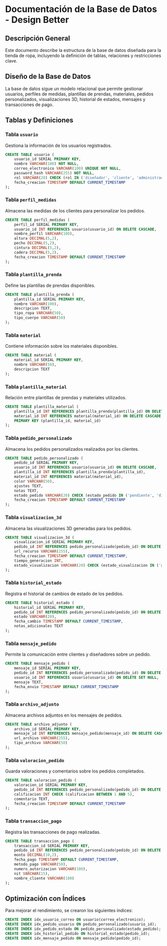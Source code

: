 # Documentación de la Base de Datos - Design Better

## Descripción General
Este documento describe la estructura de la base de datos diseñada para la tienda de ropa, incluyendo la definición de tablas, relaciones y restricciones clave.

## Diseño de la Base de Datos
La base de datos sigue un modelo relacional que permite gestionar usuarios, perfiles de medidas, plantillas de prendas, materiales, pedidos personalizados, visualizaciones 3D, historial de estados, mensajes y transacciones de pago.

## Tablas y Definiciones

### **Tabla `usuario`**
Gestiona la información de los usuarios registrados.
```sql
CREATE TABLE usuario (
    usuario_id SERIAL PRIMARY KEY,
    nombre VARCHAR(100) NOT NULL,
    correo_electronico VARCHAR(100) UNIQUE NOT NULL,
    password_hash VARCHAR(255) NOT NULL,
    rol VARCHAR(20) CHECK (rol IN ('diseñador', 'cliente', 'administrador')) NOT NULL,
    fecha_creacion TIMESTAMP DEFAULT CURRENT_TIMESTAMP
);
```

### **Tabla `perfil_medidas`**
Almacena las medidas de los clientes para personalizar los pedidos.
```sql
CREATE TABLE perfil_medidas (
    perfil_id SERIAL PRIMARY KEY,
    usuario_id INT REFERENCES usuario(usuario_id) ON DELETE CASCADE,
    nombre_perfil VARCHAR(100),
    altura DECIMAL(5,2),
    pecho DECIMAL(5,2),
    cintura DECIMAL(5,2),
    cadera DECIMAL(5,2),
    fecha_creacion TIMESTAMP DEFAULT CURRENT_TIMESTAMP
);
```

### **Tabla `plantilla_prenda`**
Define las plantillas de prendas disponibles.
```sql
CREATE TABLE plantilla_prenda (
    plantilla_id SERIAL PRIMARY KEY,
    nombre VARCHAR(100),
    descripcion TEXT,
    tipo_ropa VARCHAR(50),
    tipo_cuerpo VARCHAR(50)
);
```

### **Tabla `material`**
Contiene información sobre los materiales disponibles.
```sql
CREATE TABLE material (
    material_id SERIAL PRIMARY KEY,
    nombre VARCHAR(50),
    descripcion TEXT
);
```

### **Tabla `plantilla_material`**
Relación entre plantillas de prendas y materiales utilizados.
```sql
CREATE TABLE plantilla_material (
    plantilla_id INT REFERENCES plantilla_prenda(plantilla_id) ON DELETE CASCADE,
    material_id INT REFERENCES material(material_id) ON DELETE CASCADE,
    PRIMARY KEY (plantilla_id, material_id)
);
```

### **Tabla `pedido_personalizado`**
Almacena los pedidos personalizados realizados por los clientes.
```sql
CREATE TABLE pedido_personalizado (
    pedido_id SERIAL PRIMARY KEY,
    usuario_id INT REFERENCES usuario(usuario_id) ON DELETE CASCADE,
    plantilla_id INT REFERENCES plantilla_prenda(plantilla_id),
    material_id INT REFERENCES material(material_id),
    color VARCHAR(50),
    ajustes TEXT,
    notas TEXT,
    estado_pedido VARCHAR(20) CHECK (estado_pedido IN ('pendiente', 'diseño', 'produccion', 'entrega', 'completado', 'cancelado')) DEFAULT 'pendiente',
    fecha_creacion TIMESTAMP DEFAULT CURRENT_TIMESTAMP
);
```

### **Tabla `visualizacion_3d`**
Almacena las visualizaciones 3D generadas para los pedidos.
```sql
CREATE TABLE visualizacion_3d (
    visualizacion_id SERIAL PRIMARY KEY,
    pedido_id INT REFERENCES pedido_personalizado(pedido_id) ON DELETE CASCADE,
    url_recurso VARCHAR(255),
    fecha_creacion TIMESTAMP DEFAULT CURRENT_TIMESTAMP,
    tiempo_generacion INT,
    estado_visualizacion VARCHAR(20) CHECK (estado_visualizacion IN ('generado', 'pendiente', 'error')) DEFAULT 'pendiente'
);
```

### **Tabla `historial_estado`**
Registra el historial de cambios de estado de los pedidos.
```sql
CREATE TABLE historial_estado (
    historial_id SERIAL PRIMARY KEY,
    pedido_id INT REFERENCES pedido_personalizado(pedido_id) ON DELETE CASCADE,
    estado VARCHAR(20),
    fecha_cambio TIMESTAMP DEFAULT CURRENT_TIMESTAMP,
    notas_adicionales TEXT
);
```

### **Tabla `mensaje_pedido`**
Permite la comunicación entre clientes y diseñadores sobre un pedido.
```sql
CREATE TABLE mensaje_pedido (
    mensaje_id SERIAL PRIMARY KEY,
    pedido_id INT REFERENCES pedido_personalizado(pedido_id) ON DELETE CASCADE,
    usuario_id INT REFERENCES usuario(usuario_id) ON DELETE SET NULL,
    mensaje TEXT,
    fecha_envio TIMESTAMP DEFAULT CURRENT_TIMESTAMP
);
```

### **Tabla `archivo_adjunto`**
Almacena archivos adjuntos en los mensajes de pedidos.
```sql
CREATE TABLE archivo_adjunto (
    archivo_id SERIAL PRIMARY KEY,
    mensaje_id INT REFERENCES mensaje_pedido(mensaje_id) ON DELETE CASCADE,
    url_archivo VARCHAR(255),
    tipo_archivo VARCHAR(50)
);
```

### **Tabla `valoracion_pedido`**
Guarda valoraciones y comentarios sobre los pedidos completados.
```sql
CREATE TABLE valoracion_pedido (
    valoracion_id SERIAL PRIMARY KEY,
    pedido_id INT REFERENCES pedido_personalizado(pedido_id) ON DELETE CASCADE,
    calificacion INT CHECK (calificacion BETWEEN 1 AND 5),
    comentario TEXT,
    fecha_creacion TIMESTAMP DEFAULT CURRENT_TIMESTAMP
);
```

### **Tabla `transaccion_pago`**
Registra las transacciones de pago realizadas.
```sql
CREATE TABLE transaccion_pago (
    transaccion_id SERIAL PRIMARY KEY,
    pedido_id INT REFERENCES pedido_personalizado(pedido_id) ON DELETE CASCADE,
    monto DECIMAL(10,2),
    fecha_pago TIMESTAMP DEFAULT CURRENT_TIMESTAMP,
    metodo_pago VARCHAR(50),
    numero_autorizacion VARCHAR(100),
    nit VARCHAR(15),
    nombre_cliente VARCHAR(100)
);
```

## Optimización con Índices
Para mejorar el rendimiento, se crearon los siguientes índices:
```sql
CREATE INDEX idx_usuario_correo ON usuario(correo_electronico);
CREATE INDEX idx_pedido_usuario ON pedido_personalizado(usuario_id);
CREATE INDEX idx_pedido_estado ON pedido_personalizado(estado_pedido);
CREATE INDEX idx_historial_pedido ON historial_estado(pedido_id);
CREATE INDEX idx_mensaje_pedido ON mensaje_pedido(pedido_id);
```
